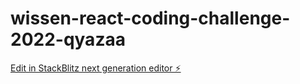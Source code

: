 # wissen-react-coding-challenge-2022-qyazaa

[Edit in StackBlitz next generation editor ⚡️](https://stackblitz.com/~/github.com/khamkarAkshay/wissen-react-coding-challenge-2022-qyazaa)
